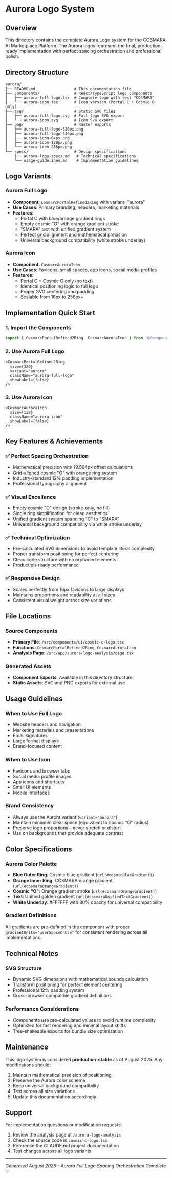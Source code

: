# Aurora Logo System

## Overview

This directory contains the complete Aurora Logo system for the COSMARA AI Marketplace Platform. The Aurora logos represent the final, production-ready implementation with perfect spacing orchestration and professional polish.

## Directory Structure

```
aurora/
├── README.md                 # This documentation file
├── components/               # React/TypeScript logo components
│   ├── aurora-full-logo.tsx  # Complete logo with text "COSMARA"
│   └── aurora-icon.tsx       # Icon version (Portal C + Cosmic O only)
├── svg/                      # Static SVG files
│   ├── aurora-full-logo.svg  # Full logo SVG export
│   └── aurora-icon.svg       # Icon SVG export
├── png/                      # Raster exports
│   ├── aurora-full-logo-320px.png
│   ├── aurora-full-logo-640px.png
│   ├── aurora-icon-64px.png
│   ├── aurora-icon-128px.png
│   └── aurora-icon-256px.png
└── specs/                    # Design specifications
    ├── aurora-logo-specs.md   # Technical specifications
    └── usage-guidelines.md    # Implementation guidelines
```

## Logo Variants

### Aurora Full Logo
- **Component**: `CosmarcPortalRefined2Ring` with variant="aurora"
- **Use Cases**: Primary branding, headers, marketing materials
- **Features**: 
  - Portal C with blue/orange gradient rings
  - Empty cosmic "O" with orange gradient stroke
  - "SMARA" text with unified gradient system
  - Perfect grid alignment and mathematical precision
  - Universal background compatibility (white stroke underlay)

### Aurora Icon
- **Component**: `CosmarcAuroraIcon`
- **Use Cases**: Favicons, small spaces, app icons, social media profiles
- **Features**:
  - Portal C + Cosmic O only (no text)
  - Identical positioning logic to full logo
  - Proper SVG centering and padding
  - Scalable from 16px to 256px+

## Implementation Quick Start

### 1. Import the Components

```typescript
import { CosmarcPortalRefined2Ring, CosmarcAuroraIcon } from '@/components/ui/cosmic-c-logo';
```

### 2. Use Aurora Full Logo

```tsx
<CosmarcPortalRefined2Ring 
  size={320} 
  variant="aurora"
  className="aurora-full-logo"
  showLabel={false}
/>
```

### 3. Use Aurora Icon

```tsx
<CosmarcAuroraIcon 
  size={128}
  className="aurora-icon"
  showLabel={false}
/>
```

## Key Features & Achievements

### ✅ **Perfect Spacing Orchestration**
- Mathematical precision with 19.564px offset calculations
- Grid-aligned cosmic "O" with orange ring system
- Industry-standard 12% padding implementation
- Professional typography alignment

### ✅ **Visual Excellence**
- Empty cosmic "O" design (stroke-only, no fill)
- Single ring simplification for clean aesthetics
- Unified gradient system spanning "C" to "SMARA"
- Universal background compatibility via white stroke underlay

### ✅ **Technical Optimization**
- Pre-calculated SVG dimensions to avoid template literal complexity
- Proper transform positioning for perfect centering
- Clean code structure with no orphaned elements
- Production-ready performance

### ✅ **Responsive Design**
- Scales perfectly from 16px favicons to large displays
- Maintains proportions and readability at all sizes
- Consistent visual weight across size variations

## File Locations

### Source Components
- **Primary File**: `/src/components/ui/cosmic-c-logo.tsx`
- **Functions**: `CosmarcPortalRefined2Ring`, `CosmarcAuroraIcon`
- **Analysis Page**: `/src/app/aurora-logo-analysis/page.tsx`

### Generated Assets
- **Component Exports**: Available in this directory structure
- **Static Assets**: SVG and PNG exports for external use

## Usage Guidelines

### When to Use Full Logo
- Website headers and navigation
- Marketing materials and presentations
- Email signatures
- Large format displays
- Brand-focused content

### When to Use Icon
- Favicons and browser tabs
- Social media profile images  
- App icons and shortcuts
- Small UI elements
- Mobile interfaces

### Brand Consistency
- Always use the Aurora variant (`variant="aurora"`)
- Maintain minimum clear space (equivalent to cosmic "O" radius)
- Preserve logo proportions - never stretch or distort
- Use on backgrounds that provide adequate contrast

## Color Specifications

### Aurora Color Palette
- **Blue Outer Ring**: Cosmic blue gradient (`url(#cosmicBlueGradient)`)
- **Orange Inner Ring**: COSMARA orange gradient (`url(#cosmaraOrangeGradient)`)  
- **Cosmic "O"**: Orange gradient stroke (`url(#cosmaraOrangeGradient)`)
- **Text**: Unified golden gradient (`url(#cosmaraUnifiedTextGradient)`)
- **White Underlay**: #FFFFFF with 80% opacity for universal compatibility

### Gradient Definitions
All gradients are pre-defined in the component with proper `gradientUnits="userSpaceOnUse"` for consistent rendering across all implementations.

## Technical Notes

### SVG Structure
- Dynamic SVG dimensions with mathematical bounds calculation
- Transform positioning for perfect element centering
- Professional 12% padding system
- Cross-browser compatible gradient definitions

### Performance Considerations  
- Components use pre-calculated values to avoid runtime complexity
- Optimized for fast rendering and minimal layout shifts
- Tree-shakeable exports for bundle size optimization

## Maintenance

This logo system is considered **production-stable** as of August 2025. Any modifications should:

1. Maintain mathematical precision of positioning
2. Preserve the Aurora color scheme
3. Keep universal background compatibility
4. Test across all size variations
5. Update this documentation accordingly

## Support

For implementation questions or modification requests:
1. Review the analysis page at `/aurora-logo-analysis`
2. Check the source code in `cosmic-c-logo.tsx`
3. Reference the CLAUDE.md project documentation
4. Test changes across all logo variants

---

*Generated August 2025 - Aurora Full Logo Spacing Orchestration Complete* ✨